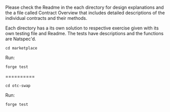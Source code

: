 Please check the Readme in the each directory for design explanations and the a file called Contract Overview that includes detailed descriptions of the individual contracts and their methods.

Each directory has a its own solution to respective exercise given with its own testing file and Readme. The tests have descriptions and the functions are Natspec'd.

`cd marketplace`

Run:

`forge test`

==========

`cd otc-swap`

Run:

`forge test`